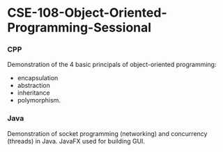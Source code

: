 # CSE-108-Object-Oriented-Programming-Sessional

### CPP
Demonstration of the 4 basic principals of object-oriented programming: 
- encapsulation
- abstraction
- inheritance 
- polymorphism.

### Java
Demonstration of socket programming (networking) and concurrency (threads) in Java. JavaFX used for building GUI.
